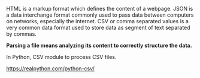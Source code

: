 HTML is a markup format which defines the content of a webpage. 
JSON is a data interchange format commonly used to pass data between computers on networks, especially the internet. 
CSV or comma separated values is a very common data format used to store data as segment of text separated by commas.

**Parsing a file means analyzing its content to correctly structure the data.**

In Python, CSV module to process CSV files.

https://realpython.com/python-csv/

